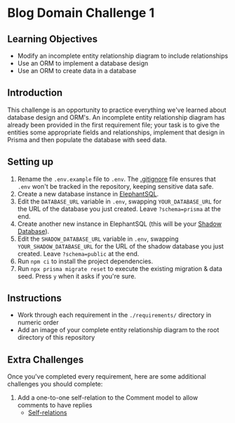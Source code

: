 # Blog Domain Challenge 1

## Learning Objectives

- Modify an incomplete entity relationship diagram to include relationships
- Use an ORM to implement a database design
- Use an ORM to create data in a database

## Introduction

This challenge is an opportunity to practice everything we've learned about database design and ORM's. An incomplete entity relationship diagram has already been provided in the first requirement file; your task is to give the entities some appropriate fields and relationships, implement that design in Prisma and then populate the database with seed data.

## Setting up

1. Rename the `.env.example` file to `.env`. The [.gitignore](./.gitignore) file ensures that `.env` won't be tracked in the repository, keeping sensitive data safe.
2. Create a new database instance in [ElephantSQL](https://www.elephantsql.com/).
3. Edit the `DATABASE_URL` variable in `.env`, swapping `YOUR_DATABASE_URL` for the URL of the database you just created. Leave `?schema=prisma` at the end.
4. Create another new instance in ElephantSQL (this will be your [Shadow Database](https://www.prisma.io/docs/concepts/components/prisma-migrate/shadow-database)).
5. Edit the `SHADOW_DATABASE_URL` variable in `.env`, swapping `YOUR_SHADOW_DATABASE_URL` for the URL of the shadow database you just created. Leave `?schema=public` at the end.
6. Run `npm ci` to install the project dependencies.
7. Run `npx prisma migrate reset` to execute the existing migration & data seed. Press `y` when it asks if you're sure.

## Instructions
- Work through each requirement in the `./requirements/` directory in numeric order
- Add an image of your complete entity relationship diagram to the root directory of this repository

## Extra Challenges

Once you've completed every requirement, here are some additional challenges you should complete:

1. Add a one-to-one self-relation to the Comment model to allow comments to have replies
    - [Self-relations](https://www.prisma.io/docs/concepts/components/prisma-schema/relations/self-relations#one-to-one-self-relations)

